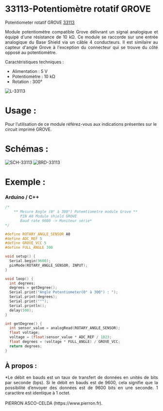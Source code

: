 # 33113-Potentiomètre rotatif GROVE

Potentiometer rotatif GROVE [33113](https://www.pierron.fr/interface-arduino-uno-5950.html)

<div style="text-align: justify">Module potentiomètre compatible Grove délivrant un signal analogique et équipé d'une résistance de 10 kΩ. Ce module se raccorde sur une entrée analogique du Base Shield via un câble 4 conducteurs.
Il est similaire au capteur d'angle Grove à l'exception du connecteur qui se trouve du côté opposé au potentiomètre.</div>

Caractéristiques techniques :
- Alimentation : 5 V
- Potentiomètre : 10 kΩ
- Rotation : 300°

![L-33113](/img/L-33113.jpg)

# Usage :
Pour l’utilisation de ce module référez-vous aux indications présentes sur le circuit imprimé GROVE.

# Schémas :

![SCH-33113](/img/SCH-33113.jpg)
![BRD-33113](/img/BRD-33113.jpg)

# Exemple :
### Arduino / C++
```cpp
/*
    ** Mesure Angle (0° à 300°) Potemtiometre module Grove **
       PIN A0 Module shield GROVE
       Baud rate 9600 -> Moniteur série*
*/

#define ROTARY_ANGLE_SENSOR A0
#define ADC_REF 5
#define GROVE_VCC 5
#define FULL_ANGLE 300

void setup() {
  Serial.begin(9600);
  pinMode(ROTARY_ANGLE_SENSOR, INPUT);
}

void loop() {
  int degrees;
  degrees = getDegree();
  Serial.print("Angle Potentiometer(0° à 300°) : ");
  Serial.print(degrees);
  Serial.print("°");
  Serial.println();
  delay(500);
}

int getDegree() {
  int sensor_value = analogRead(ROTARY_ANGLE_SENSOR);
  float voltage;
  voltage = (float)sensor_value * ADC_REF / 1023;
  float degrees = (voltage * FULL_ANGLE) / GROVE_VCC;
  return degrees;
}
```
## À propos :
<div style="text-align: justify">*Le débit en bauds est un taux de transfert de données en unités de bits par seconde (bps). Si le débit en bauds est de 9600, cela signifie que la possibilité d’envoyer des données est de 9600 bits en une seconde. 1 caractère est identique à 1 octet.</div>
<br>
PIERRON ASCO-CELDA (https://www.pierron.fr).
